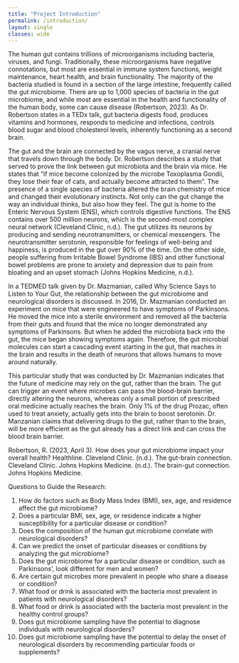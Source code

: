 ```yaml
---
title: "Project Introduction" 
permalink: /introduction/
layout: single
classes: wide
---
```


The human gut contains trillions of microorganisms including bacteria, viruses, and fungi. Traditionally, these microorganisms have negative connotations, but most are essential in immune system functions, weight maintenance, heart health, and brain functionality. The majority of the bacteria studied is found in a section of the large intestine, frequently called the gut microbiome. There are up to 1,000 species of bacteria in the gut microbiome, and while most are essential in the health and functionality of the human body, some can cause disease (Robertson, 2023). As Dr. Robertson states in a TEDx talk, gut bacteria digests food, produces vitamins and hormones, responds to medicine and infections, controls blood sugar and blood cholesterol levels, inherently functioning as a second brain.

The gut and the brain are connected by the vagus nerve, a cranial nerve that travels down through the body. Dr. Robertson describes a study that served to prove the link between gut microbiota and the brain via mice. He states that “if mice become colonized by the microbe Toxoplasma Gondii, they lose their fear of cats, and actually become attracted to them”. The presence of a single species of bacteria altered the brain chemistry of mice and changed their evolutionary instincts. Not only can the gut change the way an individual thinks, but also how they feel. The gut is home to the Enteric Nervous System (ENS), which controls digestive functions. The ENS contains over 500 million neurons, which is the second-most complex neural network (Cleveland Clinic, n.d.). The gut utilizes its neurons by producing and sending neurotransmitters, or chemical messengers. The neurotransmitter serotonin, responsible for feelings of well-being and happiness, is produced in the gut over 90% of the time. On the other side, people suffering from Irritable Bowel Syndrome (IBS) and other functional bowel problems are prone to anxiety and depression due to pain from bloating and an upset stomach (Johns Hopkins Medicine, n.d.). 

In a TEDMED talk given by Dr. Mazmanian, called Why Science Says to Listen to Your Gut, the relationship between the gut microbiome and neurological disorders is discussed. In 2016, Dr. Mazmanian conducted an experiment on mice that were engineered to have symptoms of Parkinsons. He moved the mice into a sterile environment and removed all the bacteria from their guts and found that the mice no longer demonstrated any symptoms of Parkinsons. But when he added the microbiota back into the gut, the mice began showing symptoms again. Therefore, the gut microbial molecules can start a cascading event starting in the gut, that reaches in the brain and results in the death of neurons that allows humans to move around naturally. 

This particular study that was conducted by Dr. Mazmanian indicates that the future of medicine may rely on the gut, rather than the brain. The gut can trigger an event where microbes can pass the blood-brain barrier, directly altering the neurons, whereas only a small portion of prescribed oral medicine actually reaches the brain. Only 1% of the drug Prozac, often used to treat anxiety, actually gets into the brain to boost serotonin. Dr. Manzanian claims that delivering drugs to the gut, rather than to the brain, will be more efficient as the gut already has a direct link and can cross the blood brain barrier. 

Robertson, R. (2023, April 3). How does your gut microbiome impact your overall health? Healthline. [](https://www.healthline.com/nutrition/gut-microbiome-and-health#TOC_TITLE_HDR_4)
Cleveland Clinic. (n.d.). The gut-brain connection. Cleveland Clinic. [](https://my.clevelandclinic.org/health/body/the-gut-brain-connection)
Johns Hopkins Medicine. (n.d.). The brain-gut connection. Johns Hopkins Medicine. [](https://www.hopkinsmedicine.org/health/wellness-and-prevention/the-brain-gut-connection)

Questions to Guide the Research: 

1. How do factors such as Body Mass Index (BMI), sex, age, and residence affect the gut microbiome?
2. Does a particular BMI, sex, age, or residence indicate a higher susceptibility for a particular disease or condition?
3. Does the composition of the human gut microbiome correlate with neurological disorders?
4. Can we predict the onset of particular diseases or conditions by analyzing the gut microbiome?
5. Does the gut microbiome for a particular disease or condition, such as Parkinsons’, look different for men and women?
6. Are certain gut microbes more prevalent in people who share a disease or condition?
7. What food or drink is associated with the bacteria most prevalent in patients with neurological disorders?
8. What food or drink is associated with the bacteria most prevalent in the healthy control groups?
9. Does gut microbiome sampling have the potential to diagnose individuals with neurological disorders?
10. Does gut microbiome sampling have the potential to delay the onset of neurological disorders by recommending particular foods or supplements? 


